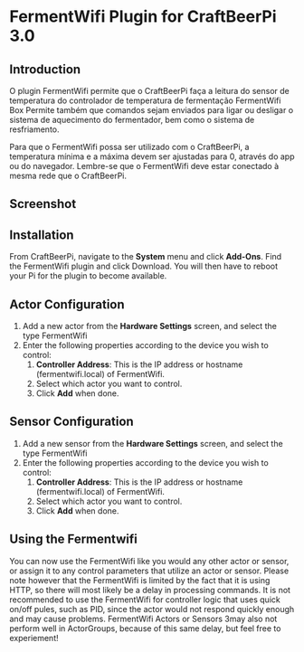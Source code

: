 # FermentWifi Plugin for CraftBeerPi 3.0

## Introduction
O plugin FermentWifi permite que o CraftBeerPi faça a leitura do sensor de temperatura do controlador de temperatura de fermentação FermentWifi Box
Permite também que comandos sejam enviados para ligar ou desligar o sistema de aquecimento do fermentador, bem como o sistema de resfriamento.

Para que o FermentWifi possa ser utilizado com o CraftBeerPi, a temperatura mínima e a máxima devem ser ajustadas para 0, através do app ou do navegador.
Lembre-se que o FermentWifi deve estar conectado à mesma rede que o CraftBeerPi.


## Screenshot ##

## Installation
From CraftBeerPi, navigate to the **System** menu and click **Add-Ons**. Find the FermentWifi plugin and click Download.  You will then have to reboot your Pi for the plugin to become available.

## Actor Configuration
1. Add a new actor from the **Hardware Settings** screen, and select the type FermentWifi
2. Enter the following properties according to the device you wish to control:
    1. **Controller Address**: This is the IP address or hostname (fermentwifi.local) of FermentWifi. 
    2. Select which actor you want to control.
    5. Click **Add** when done.

## Sensor Configuration
1. Add a new sensor from the **Hardware Settings** screen, and select the type FermentWifi
2. Enter the following properties according to the device you wish to control:
    1. **Controller Address**: This is the IP address or hostname (fermentwifi.local) of FermentWifi. 
    2. Select which actor you want to control.
    5. Click **Add** when done.
        
## Using the Fermentwifi
You can now use the FermentWifi like you would any other actor or sensor, or assign it to any control parameters that utilize an actor or sensor. Please note however that the FermentWifi is limited by the fact that it is using HTTP, so there will most likely be a delay in processing commands. It is not recommended to use the FermentWifi for controller logic that uses quick on/off pules, such as PID, since the actor would not respond quickly enough and may cause problems. FermentWifi Actors or Sensors 3may also not perform well in ActorGroups, because of this same delay, but feel free to experiement!
